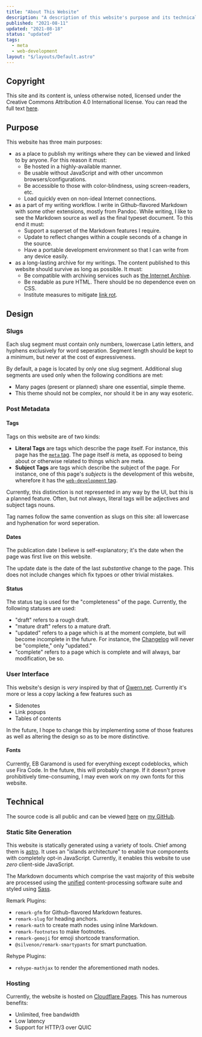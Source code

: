 ```yaml
---
title: "About This Website"
description: "A description of this website's purpose and its technical details."
published: "2021-08-11"
updated: "2021-08-18"
status: "updated"
tags:
  - meta
  - web-development
layout: "$/layouts/Default.astro"
---
```


## Copyright

This site and its content is, unless otherwise noted, licensed under the Creative Commons Attribution 4.0 International license. You can read the full text [here](/license).

## Purpose

This website has three main purposes:

- as a place to publish my writings where they can be viewed and linked to by anyone. For this reason it must:
  - Be hosted in a highly-available manner.
  - Be usable without JavaScript and with other uncommon browsers/configurations.
  - Be accessible to those with color-blindness, using screen-readers, etc.
  - Load quickly even on non-ideal Internet connections.
- as a part of my writing workflow. I write in Github-flavored Markdown with some other extensions, mostly from Pandoc. While writing, I like to see the Markdown source as well as the final typeset document. To this end it must:
  - Support a superset of the Markdown features I require.
  - Update to reflect changes within a couple seconds of a change in the source.
  - Have a portable development environment so that I can write from any device easily.
- as a long-lasting archive for my writings. The content published to this website should survive as long as possible. It must:
  - Be compatible with archiving services such as [the Internet Archive](https://archive.org).
  - Be readable as pure HTML. There should be no dependence even on CSS.
  - Institute measures to mitigate [link rot](https://en.wikipedia.org/wiki/Link_rot).

## Design

### Slugs

Each slug segment must contain only numbers, lowercase Latin letters, and hyphens exclusively for word seperation. Segment length should be kept to a minimum, but never at the cost of expressiveness.

By default, a page is located by only one slug segment. Additional slug segments are used only when the following conditions are met:

- Many pages (present or planned) share one essential, simple theme.
- This theme should not be complex, nor should it be in any way esoteric.

### Post Metadata

#### Tags

Tags on this website are of two kinds:

- **Literal Tags** are tags which describe the page itself. For instance, this page has the [`meta` tag](/tags/meta). The page itself _is_ meta, as opposed to being about or otherwise related to things which are meta.
- **Subject Tags** are tags which describe the subject of the page. For instance, one of this page's _subjects_ is the development of this website, wherefore it has the [`web-development` tag](/tags/web-development).

Currently, this distinction is not represented in any way by the UI, but this is a planned feature. Often, but not always, literal tags will be adjectives and subject tags nouns.

Tag names follow the same convention as slugs on this site: all lowercase and hyphenation for word seperation.

#### Dates

The publication date I believe is self-explanatory; it's the date when the page was first live on this website.

The update date is the date of the last _substantive_ change to the page. This does not include changes which fix typoes or other trivial mistakes.

#### Status

The status tag is used for the "completeness" of the page. Currently, the following statuses are used:

- "draft" refers to a rough draft.
- "mature draft" refers to a mature draft.
- "updated" refers to a page which is at the moment complete, but will become incomplete in the future. For instance, the [Changelog](/changelog) will never be "complete," only "updated."
- "complete" refers to a page which is complete and will always, bar modification, be so.

### User Interface

This website's design is _very_ inspired by that of [Gwern.net](https://gwern.net). Currently it's more or less a copy lacking a few features such as

- Sidenotes
- Link popups
- Tables of contents

In the future, I hope to change this by implementing some of those features as well as altering the design so as to be more distinctive.

#### Fonts

Currently, EB Garamond is used for everything except codeblocks, which use Fira Code. In the future, this will probably change. If it doesn't prove prohibitively time-consuming, I may even work on my own fonts for this website.

## Technical

The source code is all public and can be viewed [here](https://github.com/max-niederman/website) on [my GitHub](https://github.com/max-niederman).

### Static Site Generation

This website is statically generated using a variety of tools. Chief among them is [astro](https://astro.build). It uses an "islands architecture" to enable true components with completely opt-in JavaScript. Currently, it enables this website to use _zero_ client-side JavaScript.

The Markdown documents which comprise the vast majority of this website are processed using the [unified](https://unifiedjs.com) content-processing software suite and styled using [Sass](https://sass-lang.com).

Remark Plugins:

- `remark-gfm` for Github-flavored Markdown features.
- `remark-slug` for heading anchors.
- `remark-math` to create math nodes using inline Markdown.
- `remark-footnotes` to make footnotes.
- `remark-gemoji` for emoji shortcode transformation.
- `@silvenon/remark-smartypants` for smart punctuation.

Rehype Plugins:

- `rehype-mathjax` to render the aforementioned math nodes.

### Hosting

Currently, the website is hosted on [Cloudflare Pages](https://pages.cloudflare.com). This has numerous benefits:

- Unlimited, free bandwidth
- Low latency
- Support for HTTP/3 over QUIC
